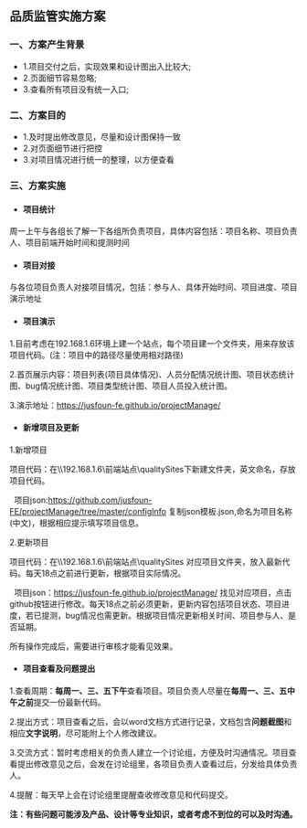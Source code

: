 ## 品质监管实施方案

### 一、方案产生背景
* 1.项目交付之后，实现效果和设计图出入比较大;
* 2.页面细节容易忽略;
* 3.查看所有项目没有统一入口;

### 二、方案目的
* 1.及时提出修改意见，尽量和设计图保持一致
* 2.对页面细节进行把控
* 3.对项目情况进行统一的整理，以方便查看

### 三、方案实施

  * #### 项目统计
   周一上午与各组长了解一下各组所负责项目，具体内容包括：项目名称、项目负责人、项目前端开始时间和提测时间

  * #### 项目对接
   与各位项目负责人对接项目情况，包括：参与人、具体开始时间、项目进度、项目演示地址

  * #### 项目演示
   1.目前考虑在192.168.1.6环境上建一个站点，每个项目建一个文件夹，用来存放该项目代码。(注：项目中的路径尽量使用相对路径)

   2.首页展示内容：项目列表(项目具体情况)、人员分配情况统计图、项目状态统计图、bug情况统计图、项目类型统计图、项目人员投入统计图。

   3.演示地址：https://jusfoun-fe.github.io/projectManage/

  * #### 新增项目及更新
   1.新增项目

   项目代码：在\\\192.168.1.6\前端站点\qualitySites下新建文件夹，英文命名，存放项目代码。

   项目json:https://github.com/jusfoun-FE/projectManage/tree/master/configInfo 复制json模板.json,命名为项目名称(中文)，根据相应提示填写项目信息。

   2.更新项目

   项目代码：在\\\192.168.1.6\前端站点\qualitySites 对应项目文件夹，放入最新代码。每天18点之前进行更新，根据项目实际情况。

   项目json：https://jusfoun-fe.github.io/projectManage/ 找见对应项目，点击github按钮进行修改。每天18点之前必须更新，更新内容包括项目状态、项目进度，若已提测，bug情况也需更新。根据项目情况更新相关时间、项目参与人、是否延期。

  所有操作完成后，需要进行审核才能看见效果。

  * #### 项目查看及问题提出
   1.查看周期：**每周一、三、五下午**查看项目。项目负责人尽量在**每周一、三、五中午之前**提交一份最新代码。

   2.提出方式：项目查看之后，会以word文档方式进行记录，文档包含**问题截图**和相应**文字说明**，尽可能附上个人修改建议。

   3.交流方式：暂时考虑相关的负责人建立一个讨论组，方便及时沟通情况。项目查看提出修改意见之后，会发在讨论组里，各项目负责人查看过后，分发给具体负责人。

   4.提醒：每天早上会在讨论组里提醒查收修改意见和代码提交。

   **注：有些问题可能涉及产品、设计等专业知识，或者考虑不到位的可以及时沟通。**
